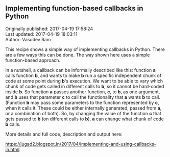 ## Implementing function-based callbacks in Python  
Originally published: 2017-04-19 17:58:24  
Last updated: 2017-04-19 18:03:11  
Author: Vasudev Ram  
  
This recipe shows a simple way of implementing callbacks in Python. There are a few ways this can be done. The way shown here uses a simple function-based approach.

In a nutshell, a callback can be informally described like this: function **a** calls function **b**, and wants to make **b** run a specific independent chunk of code at some point during **b**'s execution. We want to be able to vary which chunk of code gets called in different calls to **b**, so it cannot be hard-coded inside **b**. So function **a** passes another function, **c**, to **b**, as one argument, and **b** uses that parameter **c** to call the functionality that **a** wants **b** to call. (Function **b** may pass some parameters to the function represented by **c**, when it calls it. These could be either internally generated, passed from **a**, or a combination of both). So, by changing the value of the function **c** that gets passed to **b** (on different calls to **b**), **a** can change what chunk of code **b** calls.

More details and full code, description and output here:

https://jugad2.blogspot.in/2017/04/implementing-and-using-callbacks-in.html

